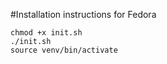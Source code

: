 #Installation instructions for Fedora

    chmod +x init.sh
    ./init.sh
    source venv/bin/activate
